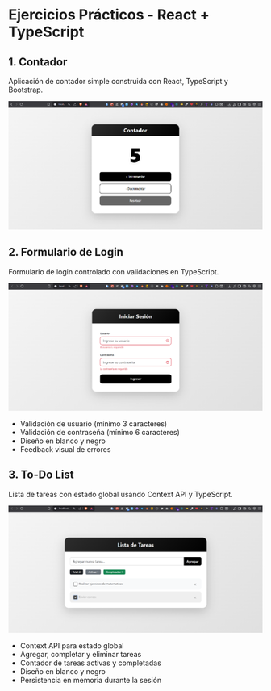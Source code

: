 # Ejercicios Prácticos - React + TypeScript

## 1. Contador

Aplicación de contador simple construida con React, TypeScript y Bootstrap.

![Contador](./contador/src/assets/img/contador.png)

## 2. Formulario de Login

Formulario de login controlado con validaciones en TypeScript.

![Formulario](./formulario/src/assets/img/formulario.png)

- Validación de usuario (mínimo 3 caracteres)
- Validación de contraseña (mínimo 6 caracteres)
- Diseño en blanco y negro
- Feedback visual de errores

## 3. To-Do List

Lista de tareas con estado global usando Context API y TypeScript.

![To-Do List](./todo-list/src/assets/img/todolist.png)

- Context API para estado global
- Agregar, completar y eliminar tareas
- Contador de tareas activas y completadas
- Diseño en blanco y negro
- Persistencia en memoria durante la sesión
